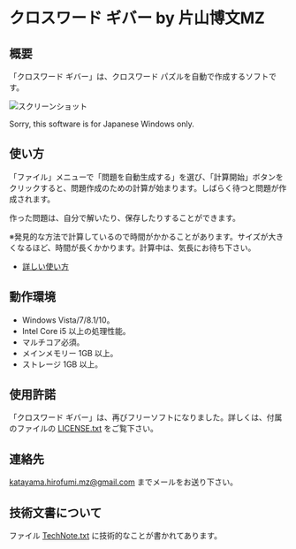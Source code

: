 ﻿# クロスワード ギバー by 片山博文MZ

## 概要

「クロスワード ギバー」は、クロスワード パズルを自動で作成するソフトです。

![スクリーンショット](http://i.imgur.com/Jjwsc.jpg "スクリーンショット")

Sorry, this software is for Japanese Windows only.

## 使い方

「ファイル」メニューで「問題を自動生成する」を選び、「計算開始」ボタンをクリックすると、問題作成のための計算が始まります。しばらく待つと問題が作成されます。

作った問題は、自分で解いたり、保存したりすることができます。

※発見的な方法で計算しているので時間がかかることがあります。サイズが大きくなるほど、時間が長くかかります。計算中は、気長にお待ち下さい。

- [詳しい使い方](https://katahiromz.web.fc2.com/colony3rd/xwordgiver/)

## 動作環境

- Windows Vista/7/8.1/10。
- Intel Core i5 以上の処理性能。
- マルチコア必須。
- メインメモリー 1GB 以上。
- ストレージ 1GB 以上。

## 使用許諾

「クロスワード ギバー」は、再びフリーソフトになりました。詳しくは、付属のファイルの [LICENSE.txt](LICENSE.txt) をご覧下さい。

## 連絡先

katayama.hirofumi.mz@gmail.com までメールをお送り下さい。

## 技術文書について

ファイル [TechNote.txt](TechNote.txt) に技術的なことが書かれてあります。
